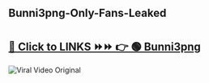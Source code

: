
 ## Bunni3png-Only-Fans-Leaked

# <h2><a href="https://clipsfans.com/Bunni3png&ref=git">🔗 Click to LINKS ⏩⏩ 👉 🟢 Bunni3png </a></h2>

<a href="https://clipsfans.com/Bunni3png&ref=git" rel="nofollow" data-target="animated-image.originalLink"><img src="https://i.ibb.co.com/xMMVF88/686577567.gif" alt="Viral Video Original" style="max-width: 100%; display: inline-block;" data-target="animated-image.originalImage"></a>
